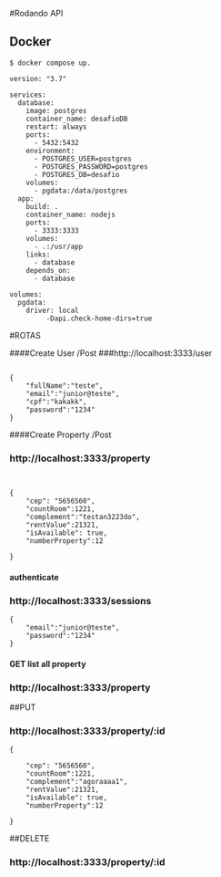 #Rodando  API
## Docker


``` shell
$ docker compose up.
```


``` shell
version: "3.7"

services:
  database:
    image: postgres
    container_name: desafioDB
    restart: always
    ports:
      - 5432:5432
    environment:
      - POSTGRES_USER=postgres
      - POSTGRES_PASSWORD=postgres
      - POSTGRES_DB=desafio
    volumes:
      - pgdata:/data/postgres
  app:
    build: .
    container_name: nodejs
    ports:
      - 3333:3333
    volumes:
      - .:/usr/app
    links:
      - database
    depends_on:
      - database

volumes:
  pgdata:
    driver: local
         -Dapi.check-home-dirs=true
```
#ROTAS 

####Create User /Post
###http://localhost:3333/user
```

{
	"fullName":"teste",
	"email":"junior@teste",
	"cpf":"kakakk",
	"password":"1234"
}
```

####Create Property /Post
### http://localhost:3333/property
```


{
	"cep": "5656560",
	"countRoom":1221,
	"complement":"testan3223do",
	"rentValue":21321,
	"isAvailable": true,
	"numberProperty":12

}
```
#### authenticate 

### http://localhost:3333/sessions
```
{
	"email":"junior@teste",
	"password":"1234"
}
```
#### GET  list all property
### http://localhost:3333/property
##PUT 
### http://localhost:3333/property/:id
```
{
	
	"cep": "5656560",
	"countRoom":1221,
	"complement":"agoraaaa1",
	"rentValue":21321,
	"isAvailable": true,
	"numberProperty":12

}
```
##DELETE
### http://localhost:3333/property/:id
